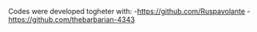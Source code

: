 Codes were developed togheter with:
-https://github.com/Ruspavolante
-https://github.com/thebarbarian-4343

